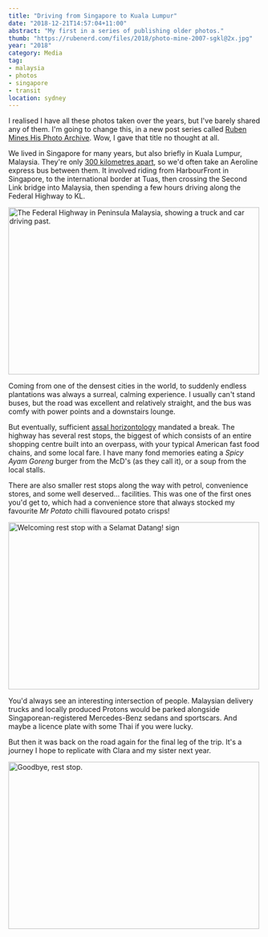 ```yaml
---
title: "Driving from Singapore to Kuala Lumpur"
date: "2018-12-21T14:57:04+11:00"
abstract: "My first in a series of publishing older photos."
thumb: "https://rubenerd.com/files/2018/photo-mine-2007-sgkl@2x.jpg"
year: "2018"
category: Media
tag:
- malaysia
- photos
- singapore
- transit
location: sydney
---
```

I realised I have all these photos taken over the years, but I've barely shared any of them. I'm going to change this, in a new post series called [Ruben Mines His Photo Archive]. Wow, I gave that title no thought at all.

We lived in Singapore for many years, but also briefly in Kuala Lumpur, Malaysia. They're only [300 kilometres apart], so we'd often take an Aeroline express bus between them. It involved riding from HarbourFront in Singapore, to the international border at Tuas, then crossing the Second Link bridge into Malaysia, then spending a few hours driving along the Federal Highway to KL.

<p><a href="https://rubenerd.com/files/2018/photo-mine-2007-sgkl@2x.jpg"><img src="https://rubenerd.com/files/2018/photo-mine-2007-sgkl@1x.jpg" srcset="https://rubenerd.com/files/2018/photo-mine-2007-sgkl@1x.jpg 1x, https://rubenerd.com/files/2018/photo-mine-2007-sgkl@2x.jpg 2x" alt="The Federal Highway in Peninsula Malaysia, showing a truck and car driving past." style="width:500px; height:333px;" /></a></p>

Coming from one of the densest cities in the world, to suddenly endless plantations was always a surreal, calming experience. I usually can't stand buses, but the road was excellent and relatively straight, and the bus was comfy with power points and a downstairs lounge.

But eventually, sufficient [assal horizontology] mandated a break. The highway has several rest stops, the biggest of which consists of an entire shopping centre built into an overpass, with your typical American fast food chains, and some local fare. I have many fond memories eating a *Spicy Ayam Goreng* burger from the McD's (as they call it), or a soup from the local stalls.

There are also smaller rest stops along the way with petrol, convenience stores, and some well deserved... facilities. This was one of the first ones you'd get to, which had a convenience store that always stocked my favourite *Mr Potato* chilli flavoured potato crisps!

<p><a href="https://rubenerd.com/files/2018/photo-mine-2007-sgkl-03@1x.jpg"><img src="https://rubenerd.com/files/2018/photo-mine-2007-sgkl-03@1x.jpg" srcset="https://rubenerd.com/files/2018/photo-mine-2007-sgkl-03@1x.jpg 1x, https://rubenerd.com/files/2018/photo-mine-2007-sgkl-03@2x.jpg 2x" alt="Welcoming rest stop with a Selamat Datang! sign" style="width:500px; height:333px;" /></a></p>

You'd always see an interesting intersection of people. Malaysian delivery trucks and locally produced Protons would be parked alongside Singaporean-registered Mercedes-Benz sedans and sportscars. And maybe a licence plate with some Thai if you were lucky.
 
But then it was back on the road again for the final leg of the trip. It's a journey I hope to replicate with Clara and my sister next year.

<p><a href="https://rubenerd.com/files/2018/photo-mine-2007-sgkl-02@1x.jpg"><img src="https://rubenerd.com/files/2018/photo-mine-2007-sgkl-02@1x.jpg" srcset="https://rubenerd.com/files/2018/photo-mine-2007-sgkl-02@1x.jpg 1x, https://rubenerd.com/files/2018/photo-mine-2007-sgkl-02@2x.jpg 2x" alt="Goodbye, rest stop." style="width:500px; height:333px;" /></a></p>

[Ruben Mines His Photo Archive]: https://rubenerd.com/tag/ruben-mines-his-photo-archive/

[assal horizontology]: https://en.wiktionary.org/wiki/assal_horizontology#Etymology

[300 kilometres apart]: https://www.wolframalpha.com/input/?i=singapore+to+kuala+lumpur&assumption=%7B%22C%22,+%22singapore%22%7D+-%3E+%7B%22City%22%7D

